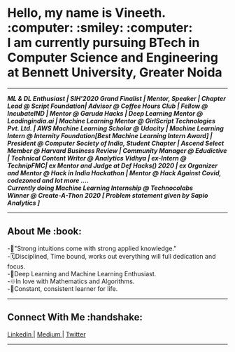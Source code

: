 <h1>Hello, my name is Vineeth. :computer: :smiley: :computer: <br>
I am currently pursuing BTech in Computer Science and Engineering at Bennett University, Greater Noida
</h1>
<hr>
<b><i>
ML & DL Enthusiast | SIH'2020 Grand Finalist | Mentor, Speaker | Chapter Lead @ Script Foundation| Advisor @ Coffee Hours Club | Fellow @ IncubateIND | Mentor @ Garuda Hacks | Deep Learning Mentor @ Leadingindia.ai | Machine Learning Mentor @ GirlScript Technologies Pvt. Ltd. | AWS Machine Learning Scholar @ Udacity | Machine Learning Intern @ Internity Foundation[Best Machine Learning Intern Award] | President @ Computer Society of India, Student Chapter | Ascend Select Member @ Harvard Business Review | Community Manager @ Edudictive | Technical Content Writer @ Analytics Vidhya | ex-Intern @ TechnipFMC| ex Mentor and Judge at Def Hacks() 2020 | ex Organizer and Mentor @ Hack in India Hackathon | Mentor @ Hack Against Covid, codezoned and lot more .... <br>
Currently doing Machine Learning Internship @ Technocolabs <br>
Winner @ Create-A-Thon 2020 [ Problem statement given by Sapio Analytics ]
</i></b>

<hr>
<h2>About Me :book: </h2>

-:repeat:"Strong intuitions come with strong applied knowledge." <br>
-:spiral_calendar:Disciplined, Time bound, works out everything will full dedication and focus. <br>
-:scroll:Deep Learning and Machine Learning Enthusiast. <br>
-:infinity:In love with Mathematics and Algorithms. <br>
-:100:Constant, consistent learner for life. 

<hr>
<h2>Connect With Me :handshake: </h2>
<a href = "https://www.linkedin.com/in/vineeth-m-318695170/"> Linkedin </a> <span> | </span>
<a href = "https://medium.com/@vinscoder1627/"> Medium </a> <span> | </span>
<a href = "https://twitter.com/vineethm1627/"> Twitter </a> 

<hr>
